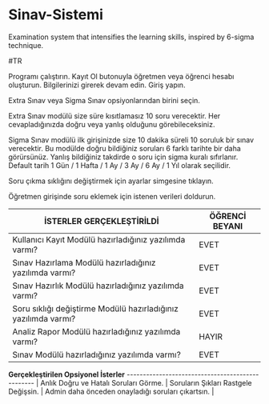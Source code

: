 # Sinav-Sistemi

Examination system that intensifies the learning skills, inspired by 6-sigma technique.

#TR

Programı çalıştırın. Kayıt Ol butonuyla öğretmen veya öğrenci hesabı oluşturun. Bilgilerinizi girerek devam edin. Giriş yapın.

Extra Sınav veya Sigma Sınav opsiyonlarından birini seçin. 

Extra Sınav modülü size süre kısıtlamasız 10 soru verecektir. Her cevapladığınızda doğru veya yanlış olduğunu görebileceksiniz.

Sigma Sınav modülü ilk girişinizde size 10 dakika süreli 10 soruluk bir sınav verecektir.
Bu modülde doğru bildiğiniz soruları 6 farklı tarihte bir daha görürsünüz.
Yanlış bildiğiniz takdirde o soru için sigma kuralı sıfırlanır.
Default tarih 1 Gün / 1 Hafta / 1 Ay / 3 Ay / 6 Ay / 1 Yıl olarak seçilidir.

Soru çıkma sıklığını değiştirmek için ayarlar simgesine tıklayın.

Öğretmen girişinde soru eklemek için istenen verileri doldurun.

**İSTERLER GERÇEKLEŞTİRİLDİ**                                       |  **ÖĞRENCİ BEYANI** |
--------------------------------------------------------------------|---------------------|
Kullanıcı Kayıt Modülü hazırladığınız yazılımda varmı?              |        EVET         |
Sınav Hazırlama Modülü hazırladığınız yazılımda varmı?              |        EVET         |
Sınav Hazırlık Modülü hazırladığınız yazılımda varmı?               |        EVET         |
Soru sıklığı değiştirme Modülü hazırladığınız yazılımda varmı?      |        EVET         |
Analiz Rapor Modülü hazırladığınız yazılımda varmı?                 |        HAYIR        |
Sınav Modülü hazırladığınız yazılımda varmı?                        |        EVET         |

**Gerçekleştirilen Opsiyonel İsterler**
------------------------------------------------- |
Anlık Doğru ve Hatalı Soruları Görme.             |
Soruların Şıkları Rastgele Değişsin.              |
Admin daha önceden onayladığı soruları çıkartsın. |
                                                  

